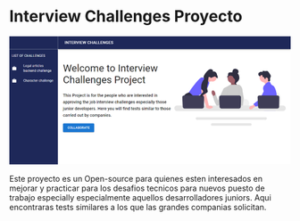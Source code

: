 # Interview Challenges Proyecto

![Interview Challenges Project](public/assets/banner.png)

Este proyecto es un Open-source para quienes esten interesados en mejorar y practicar para los desafios tecnicos para nuevos puesto de trabajo especially especialmente aquellos desarrolladores juniors. Aqui encontraras tests similares a los que las grandes companias solicitan. 